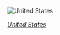 
![United States](https://www.gstatic.com/prettyearth/assets/full/1805.jpg)

*[United States](https://www.google.com/maps/@33.451584,-111.89631,18z/data=!3m1!1e3)*

